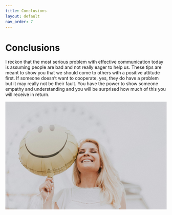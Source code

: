 ```yaml
---
title: Conclusions
layout: default
nav_order: 7
---
```


<h1>Conclusions</h1>

I reckon that the most serious problem with effective communication today is assuming people are bad and not really eager to help us. These tips are meant to show you that we should come to others with a positive attitude first. If someone doesn’t want to cooperate, yes, they do have a problem but it may really not be their fault. You have the power to show someone empathy and understanding and you will be surprised how much of this you will receive in return. 

![an image showing a woman smiling](<SMALL size woman smiling.jpg>)